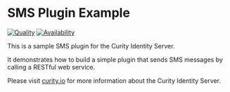 # SMS Plugin Example #

[![Quality](https://curity.io/assets/images/badges/sms-rest-plugin-quality.svg)](https://curity.io/resources/code-examples/status/)
[![Availability](https://curity.io/assets/images/badges/sms-rest-plugin-availability.svg)](https://curity.io/resources/code-examples/status/)

This is a sample SMS plugin for the Curity Identity Server.

It demonstrates how to build a simple plugin that sends SMS messages by calling a RESTful web service.

Please visit [curity.io](https://curity.io/) for more information about the Curity Identity Server.
